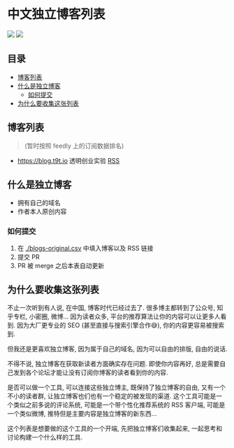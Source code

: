 # 中文独立博客列表

[![](https://badgen.net/badge/icon/telegram?icon=telegram&label)](https://t.me/indieBlogs) [![](https://badgen.net/badge/icon/patrons/orange?icon=patreon&label)](https://www.patreon.com/timqian)

## 目录

- [博客列表](#博客列表)
- [什么是独立博客](#什么是独立博客)
  - [如何提交](#如何提交)
- [为什么要收集这张列表](#为什么要收集这张列表)

## 博客列表

> (暂时按照 feedly 上的订阅数据排名)

- https://blog.t9t.io 透明创业实验 [RSS](https://blog.t9t.io/atom.xml)

## 什么是独立博客

- 拥有自己的域名
- 作者本人原创内容

### 如何提交

1. 在 [./blogs-original.csv](./blogs-original.csv) 中填入博客以及 RSS 链接
2. 提交 PR
3. PR 被 merge 之后本表自动更新


## 为什么要收集这张列表

不止一次听到有人说, 在中国, 博客时代已经过去了. 很多博主都转到了公众号, 知乎专栏, 小密圈, 微博... 因为读者众多, 平台的推荐算法让你的内容可以让更多人看到. 因为大厂更专业的 SEO (甚至直接与搜索引擎合作😅), 你的内容更容易被搜索到.

但我还是更喜欢独立博客, 因为属于自己的域名, 因为可以自由的排版, 自由的说话.

不得不说, 独立博客在获取新读者方面确实存在问题. 即使你内容再好, 总是需要自己发到各个论坛才能让没有订阅你博客的读者看到你的内容.

是否可以做一个工具, 可以连接这些独立博主, 既保持了独立博客的自由, 又有一个不小的读者群, 让独立博客也们也有一个稳定的被发现的渠道. 这个工具可能是一个类似之前多说的评论系统, 可能是一个带个性化推荐系统的 RSS 客户端, 可能是一个类似微博, 推特但是主要内容是独立博客的新东西...

这个列表是想要做的这个工具的一个开端, 先把独立博客们收集起来, 一起思考和讨论构建一个什么样的工具. 
